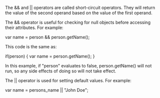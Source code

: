 The && and || operators are called short-circuit operators. They will return the value of the second operand based on the value of the first operand.

The && operator is useful for checking for null objects before accessing their attributes. For example:

var name = person && person.getName();

This code is the same as:

if(person) {
	var name = person.getName();
}

In this example, if "person" evaluates to false, person.getName() will not run, so any side effects of doing so will not take effect.


The || operator is used for setting default values. For example:

var name = persons_name || "John Doe";